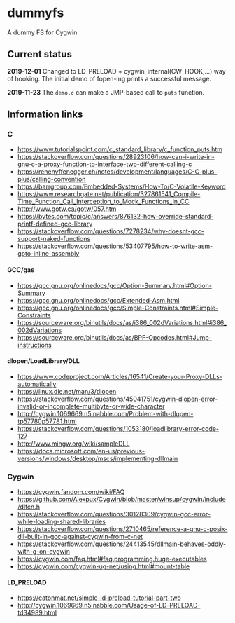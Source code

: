 # dummyfs
A dummy FS for Cygwin

## Current status

**2019-12-01**
Changed to LD_PRELOAD + cygwin_internal(CW_HOOK,...) way of hooking.
The initial demo of fopen-ing prints a successful message.

**2019-11-23**
The `demo.c` can make a JMP-based call to `puts` function.


## Information links

### C

* https://www.tutorialspoint.com/c_standard_library/c_function_puts.htm
* https://stackoverflow.com/questions/28923106/how-can-i-write-in-gnu-c-a-proxy-function-to-interface-two-different-calling-c
* https://renenyffenegger.ch/notes/development/languages/C-C-plus-plus/calling-convention
* https://barrgroup.com/Embedded-Systems/How-To/C-Volatile-Keyword
* https://www.researchgate.net/publication/327861541_Compile-Time_Function_Call_Interception_to_Mock_Functions_in_CC
* http://www.gotw.ca/gotw/057.htm
* https://bytes.com/topic/c/answers/876132-how-override-standard-printf-defined-gcc-library
* https://stackoverflow.com/questions/7278234/why-doesnt-gcc-support-naked-functions
* https://stackoverflow.com/questions/53407795/how-to-write-asm-goto-inline-assembly

#### GCC/gas

* https://gcc.gnu.org/onlinedocs/gcc/Option-Summary.html#Option-Summary
* https://gcc.gnu.org/onlinedocs/gcc/Extended-Asm.html
* https://gcc.gnu.org/onlinedocs/gcc/Simple-Constraints.html#Simple-Constraints
* https://sourceware.org/binutils/docs/as/i386_002dVariations.html#i386_002dVariations
* https://sourceware.org/binutils/docs/as/BPF-Opcodes.html#Jump-instructions

#### dlopen/LoadLibrary/DLL

* https://www.codeproject.com/Articles/16541/Create-your-Proxy-DLLs-automatically
* https://linux.die.net/man/3/dlopen
* https://stackoverflow.com/questions/45041751/cygwin-dlopen-error-invalid-or-incomplete-multibyte-or-wide-character
* http://cygwin.1069669.n5.nabble.com/Problem-with-dlopen-tp57780p57781.html
* https://stackoverflow.com/questions/1053180/loadlibrary-error-code-127
* http://www.mingw.org/wiki/sampleDLL
* https://docs.microsoft.com/en-us/previous-versions/windows/desktop/mscs/implementing-dllmain

### Cygwin

* https://cygwin.fandom.com/wiki/FAQ
* https://github.com/Alexpux/Cygwin/blob/master/winsup/cygwin/include/dlfcn.h
* https://stackoverflow.com/questions/30128309/cygwin-gcc-error-while-loading-shared-libraries
* https://stackoverflow.com/questions/2710465/reference-a-gnu-c-posix-dll-built-in-gcc-against-cygwin-from-c-net
* https://stackoverflow.com/questions/24413545/dllmain-behaves-oddly-with-g-on-cygwin
* https://cygwin.com/faq.html#faq.programming.huge-executables
* https://cygwin.com/cygwin-ug-net/using.html#mount-table

#### LD_PRELOAD

* https://catonmat.net/simple-ld-preload-tutorial-part-two
* http://cygwin.1069669.n5.nabble.com/Usage-of-LD-PRELOAD-td34989.html
